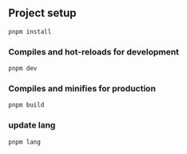 ## Project setup
```
pnpm install
```

### Compiles and hot-reloads for development
```
pnpm dev
```

### Compiles and minifies for production
```
pnpm build
```

### update lang 
```
pnpm lang
```